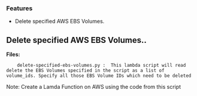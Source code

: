 ### Features

-  Delete specified AWS EBS Volumes.

Delete specified AWS EBS Volumes..
-------------

**Files:** 
```
    delete-specified-ebs-volumes.py :  This lambda script will read delete the EBS Volumes specified in the script as a list of volume_ids. Specify all those EBS Volume IDs which need to be deleted
```

Note: Create a Lamda Function on AWS using the code from this script

